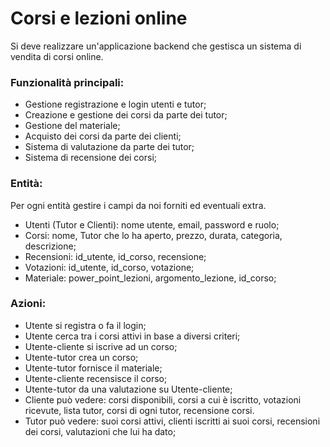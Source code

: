 
# Corsi e lezioni online

Si deve realizzare un'applicazione backend che gestisca un sistema di vendita di corsi online. 

### Funzionalità principali:
- Gestione registrazione e login utenti e tutor;
- Creazione e gestione dei corsi da parte dei tutor;
- Gestione del materiale;
- Acquisto dei corsi da parte dei clienti; 
- Sistema di valutazione da parte dei tutor;
- Sistema di recensione dei corsi;

### Entità: 
Per ogni entità gestire i campi da noi forniti ed eventuali extra.
- Utenti (Tutor e Clienti): nome utente, email, password e ruolo;
- Corsi: nome, Tutor che lo ha aperto, prezzo, durata, categoria, descrizione;
- Recensioni: id_utente, id_corso, recensione;
- Votazioni: id_utente, id_corso, votazione;
- Materiale: power_point_lezioni, argomento_lezione, id_corso;

### Azioni:
- Utente si registra o fa il login;
- Utente cerca tra i corsi attivi in base a diversi criteri;
- Utente-cliente si iscrive ad un corso;
- Utente-tutor crea un corso;
- Utente-tutor fornisce il materiale;
- Utente-cliente recensisce il corso;
- Utente-tutor da una valutazione su Utente-cliente;
- Cliente può vedere: corsi disponibili, corsi a cui è iscritto, votazioni ricevute, lista tutor, corsi di ogni tutor, recensione corsi.
- Tutor può vedere: suoi corsi attivi, clienti iscritti ai suoi corsi, recensioni dei corsi, valutazioni che lui ha dato;
